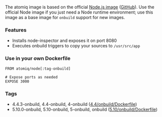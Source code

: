 The atomiq image is based on the official [Node.js image](https://hub.docker.com/_/node/) ([GitHub](https://github.com/nodejs/docker-node)). Use the official Node image if you just need a Node runtime environment; use this image as a base image for `onbuild` support for new images.

### Features

 * Installs node-inspector and exposes it on port 8080
 * Executes onbuild triggers to copy your sources to `/usr/src/app`

### Use in your own Dockerfile

    FROM atomiq/node[:tag-onbuild]

    # Expose ports as needed
    EXPOSE 3000

### Tags

* 4.4.3-onbuild, 4.4-onbuild, 4-onbuild ([4.4/onbuild/Dockerfile](https://github.com/atomiqio/docker-node/blob/master/4.4/onbuild/Dockerfile))
* 5.10.0-onbuild, 5.10-onbuild, 5-onbuild, onbuild ([5.10/onbuild/Dockerfile](https://github.com/atomiqio/docker-node/blob/master/5.10/onbuild/Dockerfile))
